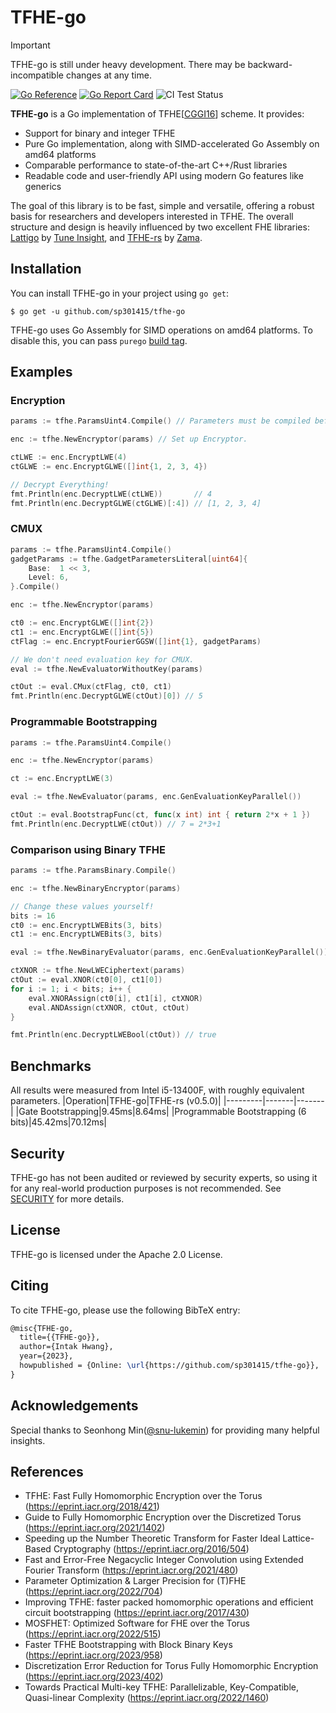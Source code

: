 # TFHE-go

> [!IMPORTANT]
> TFHE-go is still under heavy development. There may be backward-incompatible changes at any time.

[![Go Reference](https://pkg.go.dev/badge/github.com/sp301415/tfhe-go.svg)](https://pkg.go.dev/github.com/sp301415/tfhe-go)
[![Go Report Card](https://goreportcard.com/badge/github.com/sp301415/tfhe-go)](https://goreportcard.com/report/github.com/sp301415/tfhe-go)
![CI Test Status](https://github.com/sp301415/tfhe-go/actions/workflows/ci.yml/badge.svg)

**TFHE-go** is a Go implementation of TFHE[[CGGI16](https://eprint.iacr.org/2016/870)] scheme. It provides:
- Support for binary and integer TFHE
- Pure Go implementation, along with SIMD-accelerated Go Assembly on amd64 platforms
- Comparable performance to state-of-the-art C++/Rust libraries
- Readable code and user-friendly API using modern Go features like generics

The goal of this library is to be fast, simple and versatile, offering a robust basis for researchers and developers interested in TFHE. The overall structure and design is heavily influenced by two excellent FHE libraries: [Lattigo](https://github.com/tuneinsight/lattigo) by [Tune Insight](https://tuneinsight.com), and [TFHE-rs](https://github.com/zama-ai/tfhe-rs) by [Zama](https://zama.ai).

## Installation
You can install TFHE-go in your project using `go get`:
```
$ go get -u github.com/sp301415/tfhe-go
```
TFHE-go uses Go Assembly for SIMD operations on amd64 platforms. To disable this, you can pass `purego` [build tag](https://pkg.go.dev/go/build#hdr-Build_Constraints).

## Examples
### Encryption
```go
params := tfhe.ParamsUint4.Compile() // Parameters must be compiled before use.

enc := tfhe.NewEncryptor(params) // Set up Encryptor.

ctLWE := enc.EncryptLWE(4)
ctGLWE := enc.EncryptGLWE([]int{1, 2, 3, 4})

// Decrypt Everything!
fmt.Println(enc.DecryptLWE(ctLWE))       // 4
fmt.Println(enc.DecryptGLWE(ctGLWE)[:4]) // [1, 2, 3, 4]
```

### CMUX
```go
params := tfhe.ParamsUint4.Compile()
gadgetParams := tfhe.GadgetParametersLiteral[uint64]{
	Base:  1 << 3,
	Level: 6,
}.Compile()

enc := tfhe.NewEncryptor(params)

ct0 := enc.EncryptGLWE([]int{2})
ct1 := enc.EncryptGLWE([]int{5})
ctFlag := enc.EncryptFourierGGSW([]int{1}, gadgetParams)

// We don't need evaluation key for CMUX.
eval := tfhe.NewEvaluatorWithoutKey(params)

ctOut := eval.CMux(ctFlag, ct0, ct1)
fmt.Println(enc.DecryptGLWE(ctOut)[0]) // 5
```

### Programmable Bootstrapping
```go
params := tfhe.ParamsUint4.Compile()

enc := tfhe.NewEncryptor(params)

ct := enc.EncryptLWE(3)

eval := tfhe.NewEvaluator(params, enc.GenEvaluationKeyParallel())

ctOut := eval.BootstrapFunc(ct, func(x int) int { return 2*x + 1 })
fmt.Println(enc.DecryptLWE(ctOut)) // 7 = 2*3+1
```

### Comparison using Binary TFHE
```go
params := tfhe.ParamsBinary.Compile()

enc := tfhe.NewBinaryEncryptor(params)

// Change these values yourself!
bits := 16
ct0 := enc.EncryptLWEBits(3, bits)
ct1 := enc.EncryptLWEBits(3, bits)

eval := tfhe.NewBinaryEvaluator(params, enc.GenEvaluationKeyParallel())

ctXNOR := tfhe.NewLWECiphertext(params)
ctOut := eval.XNOR(ct0[0], ct1[0])
for i := 1; i < bits; i++ {
	eval.XNORAssign(ct0[i], ct1[i], ctXNOR)
	eval.ANDAssign(ctXNOR, ctOut, ctOut)
}

fmt.Println(enc.DecryptLWEBool(ctOut)) // true
```

## Benchmarks
All results were measured from Intel i5-13400F, with roughly equivalent parameters.
|Operation|TFHE-go|TFHE-rs (v0.5.0)|
|---------|-------|-------|
|Gate Bootstrapping|9.45ms|8.64ms|
|Programmable Bootstrapping (6 bits)|45.42ms|70.12ms|

## Security
TFHE-go has not been audited or reviewed by security experts, so using it for any real-world production purposes is not recommended. See [SECURITY](https://github.com/sp301415/tfhe-go/blob/master/SECURITY.md) for more details.

## License
TFHE-go is licensed under the Apache 2.0 License.

## Citing
To cite TFHE-go, please use the following BibTeX entry:
```tex
@misc{TFHE-go,
  title={{TFHE-go}},
  author={Intak Hwang},
  year={2023},
  howpublished = {Online: \url{https://github.com/sp301415/tfhe-go}},
}
```

## Acknowledgements
Special thanks to Seonhong Min([@snu-lukemin](https://github.com/snu-lukemin)) for providing many helpful insights.

## References
- TFHE: Fast Fully Homomorphic Encryption over the Torus (https://eprint.iacr.org/2018/421)
- Guide to Fully Homomorphic Encryption over the Discretized Torus (https://eprint.iacr.org/2021/1402)
- Speeding up the Number Theoretic Transform for Faster Ideal Lattice-Based Cryptography (https://eprint.iacr.org/2016/504)
- Fast and Error-Free Negacyclic Integer Convolution using Extended Fourier Transform (https://eprint.iacr.org/2021/480)
- Parameter Optimization & Larger Precision for (T)FHE (https://eprint.iacr.org/2022/704)
- Improving TFHE: faster packed homomorphic operations and efficient circuit bootstrapping (https://eprint.iacr.org/2017/430)
- MOSFHET: Optimized Software for FHE over the Torus (https://eprint.iacr.org/2022/515)
- Faster TFHE Bootstrapping with Block Binary Keys (https://eprint.iacr.org/2023/958)
- Discretization Error Reduction for Torus Fully Homomorphic Encryption (https://eprint.iacr.org/2023/402)
- Towards Practical Multi-key TFHE: Parallelizable, Key-Compatible, Quasi-linear Complexity (https://eprint.iacr.org/2022/1460)
